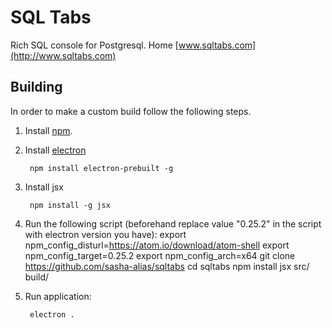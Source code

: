 # SQL Tabs

Rich SQL console for Postgresql. Home [www.sqltabs.com](http://www.sqltabs.com)

## Building

In order to make a custom build follow the following steps.

1. Install [npm](https://www.npmjs.com).

2. Install [electron](http://electron.atom.io)

        npm install electron-prebuilt -g

3. Install jsx

        npm install -g jsx

4. Run the following script (beforehand replace value "0.25.2" in the script with electron version you have):
        export npm_config_disturl=https://atom.io/download/atom-shell
        export npm_config_target=0.25.2
        export npm_config_arch=x64
        git clone https://github.com/sasha-alias/sqltabs
        cd sqltabs
        npm install
        jsx src/ build/

5. Run application:

        electron .


